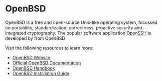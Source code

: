 # OpenBSD

OpenBSD is a free and open-source Unix-like operating system, focussed on portability, standardization, correctness, proactive security and integrated cryptography. The popular software application [OpenSSH](https://www.openssh.com/) is developed by from OpenBSD

Visit the following resources to learn more:

- [OpenBSD Website](https://www.openbsd.org/)
- [Official OpenBSD Documentation](https://man.openbsd.org/search)
- [OpenBSD Handbook](https://www.openbsdhandbook.com/)
- [OpenBSD Installation Guide](https://www.openbsd.org/faq/faq4.html)
